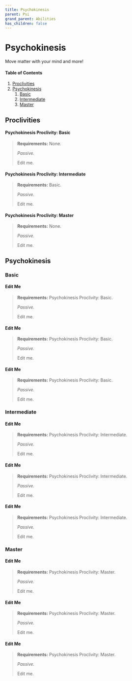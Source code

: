 ```yaml
---
title: Psychokinesis
parent: Psi
grand_parent: Abilities
has_children: false
---
```


# Psychokinesis

Move matter with your mind and more!

#### Table of Contents
1. [Proclivities](#proclivities)
2. [Psychokinesis](#psychokinesis-1)
    1. [Basic](#basic)
    2. [Intermediate](#intermediate)
    3. [Master](#master)

## Proclivities

#### Psychokinesis Proclivity: Basic
> **Requirements:** None.
> 
> *Passive.*
> 
> Edit me.

#### Psychokinesis Proclivity: Intermediate
> **Requirements:** Basic.
> 
> *Passive.*
> 
> Edit me.

#### Psychokinesis Proclivity: Master
> **Requirements:** None.
> 
> *Passive.*
> 
> Edit me.

## Psychokinesis

### Basic

#### Edit Me
> **Requirements:** Psychokinesis Proclivity: Basic.
> 
> *Passive.*
> 
> Edit me.

#### Edit Me
> **Requirements:** Psychokinesis Proclivity: Basic.
> 
> *Passive.*
> 
> Edit me.

#### Edit Me
> **Requirements:** Psychokinesis Proclivity: Basic.
> 
> *Passive.*
> 
> Edit me.

### Intermediate

#### Edit Me
> **Requirements:** Psychokinesis Proclivity: Intermediate.
> 
> *Passive.*
> 
> Edit me.

#### Edit Me
> **Requirements:** Psychokinesis Proclivity: Intermediate.
> 
> *Passive.*
> 
> Edit me.

#### Edit Me
> **Requirements:** Psychokinesis Proclivity: Intermediate.
> 
> *Passive.*
> 
> Edit me.

### Master

#### Edit Me
> **Requirements:** Psychokinesis Proclivity: Master.
> 
> *Passive.*
> 
> Edit me.

#### Edit Me
> **Requirements:** Psychokinesis Proclivity: Master.
> 
> *Passive.*
> 
> Edit me.

#### Edit Me
> **Requirements:** Psychokinesis Proclivity: Master.
> 
> *Passive.*
> 
> Edit me.
